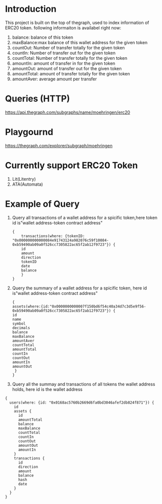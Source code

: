 # Introduction
This project is built on the top of thegraph, used to index information of ERC20 token. 
following informaiton is availabel right now: 

1. balance: balance of this token
2. maxBalance:max balance of this wallet address for the given token
3. countOut: Number of transfer totally for the given token
4. countIn: Number of transfer out for the given token
5. countTotal: Number of transfer totally for the given token
6. amountIn: amount of transfer in for the given token
7. amountOut: amount of transfer out for the given token
8. amountTotal: amount of transfer totally for the given token
9. amountAver: average amount per transfer


# Queries (HTTP)
https://api.thegraph.com/subgraphs/name/moehringen/erc20

# Playgournd 
https://thegraph.com/explorer/subgraph/moehringen

# Currently support ERC20 Token
1. Lit(Litentry)
2. ATA(Automata)

# Example of Query
1. Query all transactions of a wallet address for a spicific token,here token id is"wallet address-token contract address"
    ```
    {
        transactions(where: {tokenID: "0x000000000000084e91743124a982076c59f10084-0xb59490ab09a0f526cc7305822ac65f2ab12f9723"}) {
        id
        amount
        direction
        tokenID
        date
        balance
        }
    }
    ```

2. Query the summary of a wallet address for a spicific token, here  id is"wallet address-token contract address"
    ```
    {
    assets(where:{id:"0x0000000000007f150bd6f54c40a34d7c3d5e9f56-0xb59490ab09a0f526cc7305822ac65f2ab12f9723"}) {
    id
    name
    symbol
    decimals
    balance
    maxBalance
    amountAver
    countTotal
    amountTotal
    countIn
    countOut
    amountIn
    amountOut
     }
    }
    ```

3. Query all the summay and transactions of all tokens the wallet address holds, here id is the wallet address
  

```  
{
  users(where: {id: "0x0168ac5760b2669d6fa0bd3046afef2db824f871"}) {
    id
    assets {
      id
      amountTotal
      balance
      maxBalance
      countTotal
      countIn
      countOut
      amountOut
      amountIn
    }
    transactions {
      id
      direction
      amount
      balance
      hash
      date
    }
  }
}
```
